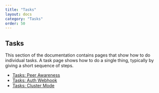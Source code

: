 ```yaml
---
title: "Tasks"
layout: docs
category: "Tasks"
order: 50
---
```


## Tasks

This section of the documentation contains pages that show how to do individual tasks. A task page shows how to do a single thing, typically by giving a short sequence of steps.

- [Tasks: Peer Awareness](./peer-awareness)
- [Tasks: Auth Webhook](./auth-webhook)
- [Tasks: Cluster Mode](./cluster-mode)
